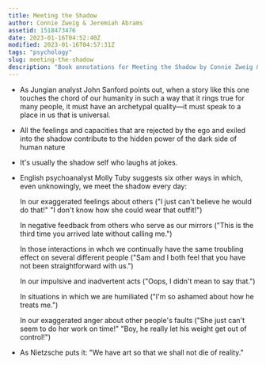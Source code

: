 ```yaml
---
title: Meeting the Shadow
author: Connie Zweig & Jeremiah Abrams
assetid: 1518473476
date: 2023-01-16T04:52:40Z
modified: 2023-01-16T04:57:31Z
tags: "psychology"
slug: meeting-the-shadow
description: "Book annotations for Meeting the Shadow by Connie Zweig & Jeremiah Abrams"
---
```


*  As Jungian analyst John Sanford points out, when a story like this one touches the chord of our humanity in such a way that it rings true for many people, it must have an archetypal quality—it must speak to a place in us that is universal.

*  All the feelings and capacities that are rejected by the ego and exiled into the shadow contribute to the hidden power of the dark side of human nature

*  It's usually the shadow self who laughs at jokes.

*  English psychoanalyst Molly Tuby suggests six other ways in which, even unknowingly, we meet the shadow every day:
   
   In our exaggerated feelings about others ("I just can't believe he would do that!" "I don't know how she could wear that outfit!")
   
   In negative feedback from others who serve as our mirrors ("This is the third time you arrived late without calling me.")
   
   In those interactions in whch we continually have the same troubling effect on several different people ("Sam and I both feel that you have not been straightforward with us.")
   
   In our impulsive and inadvertent acts ("Oops, I didn't mean to say that.")
   
   In situations in which we are humiliated ("I'm so ashamed about how he treats me.")
   
   In our exaggerated anger about other people's faults ("She just can't seem to do her work on time!" "Boy, he really let his weight get out of control!")

*  As Nietzsche puts it: "We have art so that we shall not die of reality."

